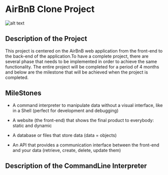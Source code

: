 # AirBnB Clone Project

![alt text](https://www.citypng.com/public/uploads/preview/-316008203772vj9j136mx.png "AirBnB")

## Description of the Project
This project is centered on the AirBnB web application from the front-end to the back-end of the application.To have a complete project, there are several phase that needs to be implemented in order to achieve the same functionality.
The entire project will be completed for a period of 4 months and below are the milestone that will be achieved when the project is completed.

## MileStones

* A command interpreter to manipulate data without a visual interface, like in a Shell (perfect for development and debugging)
  
* A website (the front-end) that shows the final product to everybody: static and dynamic
  
* A database or files that store data (data = objects)
  
* An API that provides a communication interface between the front-end and your data (retrieve, create, delete, update them)

## Description of the CommandLine Interpreter
